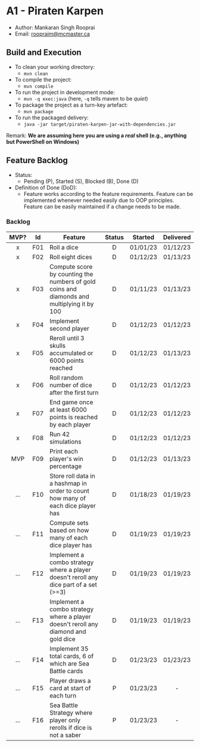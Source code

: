 # A1 - Piraten Karpen

- Author: Mankaran Singh Rooprai
- Email: roopraim@mcmaster.ca

## Build and Execution

- To clean your working directory:
  - `mvn clean`
- To compile the project:
  - `mvn compile`
- To run the project in development mode:
  - `mvn -q exec:java` (here, `-q` tells maven to be _quiet_)
- To package the project as a turn-key artefact:
  - `mvn package`
- To run the packaged delivery:
  - `java -jar target/piraten-karpen-jar-with-dependencies.jar`

Remark: **We are assuming here you are using a _real_ shell (e.g., anything but PowerShell on Windows)**

## Feature Backlog

- Status:
  - Pending (P), Started (S), Blocked (B), Done (D)
- Definition of Done (DoD):
  - Feature works according to the feature requirements. Feature can be implemented whenever needed easily due to OOP principles. Feature can be easily maintained if a change needs to be made.

### Backlog

| MVP? | Id  | Feature                                                                                    | Status | Started  | Delivered |
| :--: | :-: | ------------------------------------------------------------------------------------------ | :----: | :------: | :-------: |
|  x   | F01 | Roll a dice                                                                                |   D    | 01/01/23 | 01/12/23  |
|  x   | F02 | Roll eight dices                                                                           |   D    | 01/12/23 | 01/13/23  |
|  x   | F03 | Compute score by counting the numbers of gold coins and diamonds and multiplying it by 100 |   D    | 01/11/23 | 01/13/23  |
|  x   | F04 | Implement second player                                                                    |   D    | 01/12/23 | 01/12/23  |
|  x   | F05 | Reroll until 3 skulls accumulated or 6000 points reached                                   |   D    | 01/12/23 | 01/13/23  |
|  x   | F06 | Roll random number of dice after the first turn                                            |   D    | 01/12/23 | 01/12/23  |
|  x   | F07 | End game once at least 6000 points is reached by each player                               |   D    | 01/12/23 | 01/12/23  |
|  x   | F08 | Run 42 simulations                                                                         |   D    | 01/12/23 | 01/12/23  |
| MVP  | F09 | Print each player's win percentage                                                         |   D    | 01/12/23 | 01/13/23  |
| ...  | F10 | Store roll data in a hashmap in order to count how many of each dice player has            |   D    | 01/18/23 | 01/19/23  |
| ...  | F11 | Compute sets based on how many of each dice player has                                     |   D    | 01/19/23 | 01/19/23  |
| ...  | F12 | Implement a combo strategy where a player doesn't reroll any dice part of a set (>=3)      |   D    | 01/19/23 | 01/19/23  |
| ...  | F13 | Implement a combo strategy where a player doesn't reroll any diamond and gold dice         |   D    | 01/19/23 | 01/19/23  |
| ...  | F14 | Implement 35 total cards, 6 of which are Sea Battle cards                                  |   D    | 01/23/23 | 01/23/23  |
| ...  | F15 | Player draws a card at start of each turn                                                  |   P    | 01/23/23 |     -     |
| ...  | F16 | Sea Battle Strategy where player only rerolls if dice is not a saber                       |   P    | 01/23/23 |     -     |
